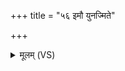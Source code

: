 +++
title = "५६ इमौ युनज्मिते"

+++
<details><summary>मूलम् (VS)</summary>

इ॒मौ यु॑नज्मिते॒ वह्नी॒ असु॑नीताय॒ वोढ॑वे।  
ताभ्यां॑ य॒मस्य॒ सद॑नं॒ समि॑ति॒श्चाव॑ गच्छतात्॥
</details>